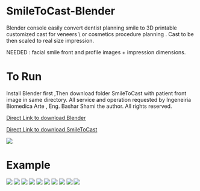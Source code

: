 # SmileToCast-Blender

Blender console easily convert dentist planning smile to 3D printable customized cast for veneers \ or cosmetics procedure planning .
Cast to be then scaled to real size impression.

NEEDED :  facial smile front and profile images + impression dimensions.


# To Run
Install Blender first ,Then download folder SmileToCast with patient front image in same directory.
All service and operation requested by Ingeneiria Biomedica Arte , Eng. Bashar Shami the author.
All rights reserved.

[Direct Link to download Blender](https://www.blender.org)

[Direct Link to download SmileToCast](https://github.com/basharbme/SmileToCast-Blender/tree/main/SmileToCast)



![](https://github.com/basharbme/Dental-Smile-Project/blob/main/Screenshot_1.png)

# Example

![](https://github.com/basharbme/SmileToCast-Blender/blob/main/2.PNG)
![](https://github.com/basharbme/SmileToCast-Blender/blob/main/Example/1.PNG)
![](https://github.com/basharbme/SmileToCast-Blender/blob/main/Example/2.PNG)
![](https://github.com/basharbme/SmileToCast-Blender/blob/main/Example/ttttt.PNG)
![](https://github.com/basharbme/SmileToCast-Blender/blob/main/Example/ddddeeedd.PNG)
![](https://github.com/basharbme/SmileToCast-Blender/blob/main/Example/yyyyy.PNG)
![](https://github.com/basharbme/SmileToCast-Blender/blob/main/Example/fffddd.PNG)
![](https://github.com/basharbme/SmileToCast-Blender/blob/main/Example/hhhtttg.PNG)
![](https://github.com/basharbme/SmileToCast-Blender/blob/main/Example/yyy.PNG)
![](https://github.com/basharbme/SmileToCast-Blender/blob/main/Example/f.PNG)

 
